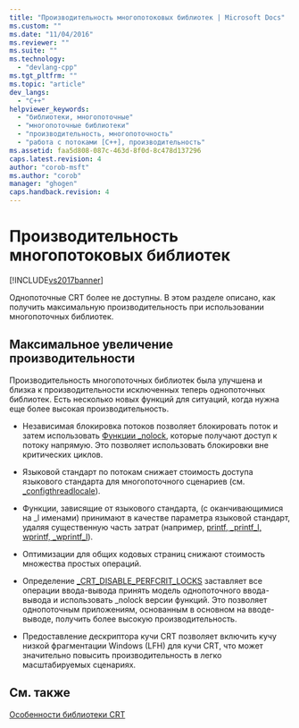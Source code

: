 ```yaml
---
title: "Производительность многопотоковых библиотек | Microsoft Docs"
ms.custom: ""
ms.date: "11/04/2016"
ms.reviewer: ""
ms.suite: ""
ms.technology: 
  - "devlang-cpp"
ms.tgt_pltfrm: ""
ms.topic: "article"
dev_langs: 
  - "C++"
helpviewer_keywords: 
  - "библиотеки, многопоточные"
  - "многопоточные библиотеки"
  - "производительность, многопоточность"
  - "работа с потоками [C++], производительность"
ms.assetid: faa5d808-087c-463d-8f0d-8c478d137296
caps.latest.revision: 4
author: "corob-msft"
ms.author: "corob"
manager: "ghogen"
caps.handback.revision: 4
---
```

# Производительность многопотоковых библиотек
[!INCLUDE[vs2017banner](../assembler/inline/includes/vs2017banner.md)]

Однопоточные CRT более не доступны.  В этом разделе описано, как получить максимальную производительность при использовании многопоточных библиотек.  
  
## Максимальное увеличение производительности  
 Производительность многопоточных библиотек была улучшена и близка к производительности исключенных теперь однопоточных библиотек.  Есть несколько новых функций для ситуаций, когда нужна еще более высокая производительность.  
  
-   Независимая блокировка потоков позволяет блокировать поток и затем использовать [Функции \_nolock](../c-runtime-library/nolock-functions.md), которые получают доступ к потоку напрямую.  Это позволяет использовать блокировки вне критических циклов.  
  
-   Языковой стандарт по потокам снижает стоимость доступа языкового стандарта для многопоточного сценариев \(см. [\_configthreadlocale](../c-runtime-library/reference/configthreadlocale.md)\).  
  
-   Функции, зависящие от языкового стандарта, \(с оканчивающимися на \_l именами\) принимают в качестве параметра языковой стандарт, удаляя существенную часть затрат \(например, [printf, \_printf\_l, wprintf, \_wprintf\_l](../c-runtime-library/reference/printf-printf-l-wprintf-wprintf-l.md)\).  
  
-   Оптимизации для общих кодовых страниц снижают стоимость множества простых операций.  
  
-   Определение [\_CRT\_DISABLE\_PERFCRIT\_LOCKS](../c-runtime-library/crt-disable-perfcrit-locks.md) заставляет все операции ввода\-вывода принять модель однопоточного ввода\-вывода и использовать \_nolock версии функций.  Это позволяет однопоточным приложениям, основанным в основном на вводе\-выводе, получить более высокую производительность.  
  
-   Предоставление дескриптора кучи CRT позволяет включить кучу низкой фрагментации Windows \(LFH\) для кучи CRT, что может значительно повысить производительность в легко масштабируемых сценариях.  
  
## См. также  
 [Особенности библиотеки CRT](../c-runtime-library/crt-library-features.md)